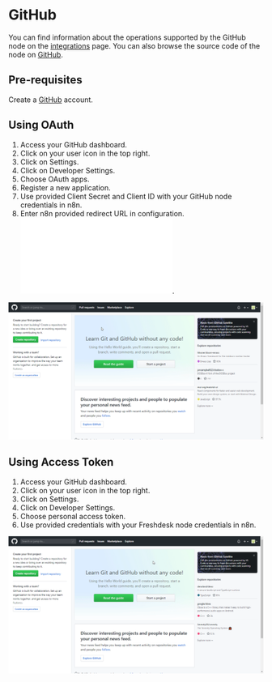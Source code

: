 # GitHub

You can find information about the operations supported by the GitHub node on the [integrations](https://n8n.io/integrations/n8n-nodes-base.github) page. You can also browse the source code of the node on [GitHub](https://github.com/n8n-io/n8n/tree/master/packages/nodes-base/nodes/Github).


## Pre-requisites

Create a [GitHub](https://github.com/) account.

## Using OAuth

1. Access your GitHub dashboard.
2. Click on your user icon in the top right.
3. Click on Settings.
4. Click on Developer Settings.
5. Choose OAuth apps.
6. Register a new application.
7. Use provided Client Secret and Client ID with your GitHub node credentials in n8n.
8. Enter n8n provided redirect URL in configuration. ![Redirect URL Explanation here](../README.md).

![Getting GitHub credentials](./using-oauth.gif)


## Using Access Token

1. Access your GitHub dashboard.
2. Click on your user icon in the top right.
3. Click on Settings.
4. Click on Developer Settings.
5. Choose personal access token.
6. Use provided credentials with your Freshdesk node credentials in n8n.

![Getting GitHub credentials](./using-access-token.gif)
